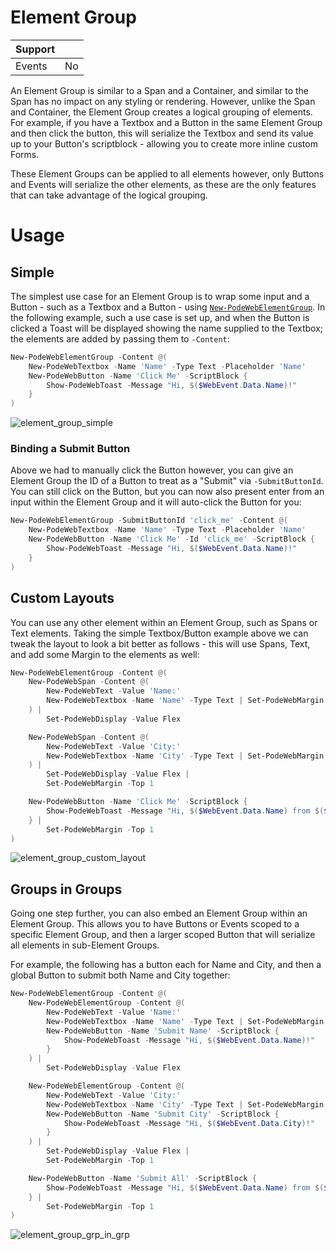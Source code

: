 # Element Group

| Support |     |
| ------- | --- |
| Events  | No  |

An Element Group is similar to a Span and a Container, and similar to the Span has no impact on any styling or rendering. However, unlike the Span and Container, the Element Group creates a logical grouping of elements. For example, if you have a Textbox and a Button in the same Element Group and then click the button, this will serialize the Textbox and send its value up to your Button's scriptblock - allowing you to create more inline custom Forms.

These Element Groups can be applied to all elements however, only Buttons and Events will serialize the other elements, as these are the only features that can take advantage of the logical grouping.

# Usage

## Simple

The simplest use case for an Element Group is to wrap some input and a Button - such as a Textbox and a Button - using [`New-PodeWebElementGroup`](../../../Functions/Elements/New-PodeWebElementGroup). In the following example, such a use case is set up, and when the Button is clicked a Toast will be displayed showing the name supplied to the Textbox; the elements are added by passing them to `-Content`:

```powershell
New-PodeWebElementGroup -Content @(
    New-PodeWebTextbox -Name 'Name' -Type Text -Placeholder 'Name'
    New-PodeWebButton -Name 'Click Me' -ScriptBlock {
        Show-PodeWebToast -Message "Hi, $($WebEvent.Data.Name)!"
    }
)
```

![element_group_simple](../../../images/element_group_simple.png)

### Binding a Submit Button

Above we had to manually click the Button however, you can give an Element Group the ID of a Button to treat as a "Submit" via `-SubmitButtonId`. You can still click on the Button, but you can now also present enter from an input within the Element Group and it will auto-click the Button for you:

```powershell
New-PodeWebElementGroup -SubmitButtonId 'click_me' -Content @(
    New-PodeWebTextbox -Name 'Name' -Type Text -Placeholder 'Name'
    New-PodeWebButton -Name 'Click Me' -Id 'click_me' -ScriptBlock {
        Show-PodeWebToast -Message "Hi, $($WebEvent.Data.Name)!"
    }
)
```

## Custom Layouts

You can use any other element within an Element Group, such as Spans or Text elements. Taking the simple Textbox/Button example above we can tweak the layout to look a bit better as follows - this will use Spans, Text, and add some Margin to the elements as well:

```powershell
New-PodeWebElementGroup -Content @(
    New-PodeWebSpan -Content @(
        New-PodeWebText -Value 'Name:'
        New-PodeWebTextbox -Name 'Name' -Type Text | Set-PodeWebMargin -Left 1
    ) |
        Set-PodeWebDisplay -Value Flex

    New-PodeWebSpan -Content @(
        New-PodeWebText -Value 'City:'
        New-PodeWebTextbox -Name 'City' -Type Text | Set-PodeWebMargin -Left 1
    ) |
        Set-PodeWebDisplay -Value Flex |
        Set-PodeWebMargin -Top 1

    New-PodeWebButton -Name 'Click Me' -ScriptBlock {
        Show-PodeWebToast -Message "Hi, $($WebEvent.Data.Name) from $($WebEvent.Data.City)!"
    } |
        Set-PodeWebMargin -Top 1
)
```

![element_group_custom_layout](../../../images/element_group_custom_layout.png)

## Groups in Groups

Going one step further, you can also embed an Element Group within an Element Group. This allows you to have Buttons or Events scoped to a specific Element Group, and then a larger scoped Button that will serialize all elements in sub-Element Groups.

For example, the following has a button each for Name and City, and then a global Button to submit both Name and City together:

```powershell
New-PodeWebElementGroup -Content @(
    New-PodeWebElementGroup -Content @(
        New-PodeWebText -Value 'Name:'
        New-PodeWebTextbox -Name 'Name' -Type Text | Set-PodeWebMargin -Left 1 -Right 1
        New-PodeWebButton -Name 'Submit Name' -ScriptBlock {
            Show-PodeWebToast -Message "Hi, $($WebEvent.Data.Name)!"
        }
    ) |
        Set-PodeWebDisplay -Value Flex

    New-PodeWebElementGroup -Content @(
        New-PodeWebText -Value 'City:'
        New-PodeWebTextbox -Name 'City' -Type Text | Set-PodeWebMargin -Left 1 -Right 1
        New-PodeWebButton -Name 'Submit City' -ScriptBlock {
            Show-PodeWebToast -Message "Hi, $($WebEvent.Data.City)!"
        }
    ) |
        Set-PodeWebDisplay -Value Flex |
        Set-PodeWebMargin -Top 1

    New-PodeWebButton -Name 'Submit All' -ScriptBlock {
        Show-PodeWebToast -Message "Hi, $($WebEvent.Data.Name) from $($WebEvent.Data.City)!"
    } |
        Set-PodeWebMargin -Top 1
)
```

![element_group_grp_in_grp](../../../images/element_group_grp_in_grp.png)
